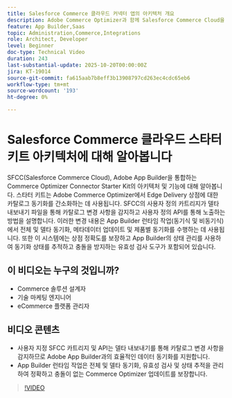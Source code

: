 ```yaml
---
title: Salesforce Commerce 클라우드 커넥터 앱의 아키텍처 개요
description: Adobe Commerce Optimizer과 함께 Salesforce Commerce Cloud을 위한 아키텍처에 대해 알아봅니다.
feature: App Builder,Saas
topic: Administration,Commerce,Integrations
role: Architect, Developer
level: Beginner
doc-type: Technical Video
duration: 243
last-substantial-update: 2025-10-20T00:00:00Z
jira: KT-19014
source-git-commit: fa615aab7b8eff3b13908797cd263ec4cdc65eb6
workflow-type: tm+mt
source-wordcount: '193'
ht-degree: 0%

---
```



# Salesforce Commerce 클라우드 스타터 키트 아키텍처에 대해 알아봅니다

SFCC(Salesforce Commerce Cloud), Adobe App Builder을 통합하는 Commerce Optimizer Connector Starter Kit의 아키텍처 및 기능에 대해 알아봅니다. 스타터 키트는 Adobe Commerce Optimizer에서 Edge Delivery 상점에 대한 카탈로그 동기화를 간소화하는 데 사용됩니다. SFCC의 사용자 정의 카트리지가 델타 내보내기 파일을 통해 카탈로그 변경 사항을 감지하고 사용자 정의 API를 통해 노출하는 방법을 설명합니다. 이러한 변경 내용은 App Builder 런타임 작업(동기식 및 비동기식)에서 전체 및 델타 동기화, 메타데이터 업데이트 및 제품별 동기화를 수행하는 데 사용됩니다. 또한 이 시스템에는 상점 정확도를 보장하고 App Builder의 상태 관리를 사용하여 동기화 상태를 추적하고 충돌을 방지하는 유효성 검사 도구가 포함되어 있습니다.

## 이 비디오는 누구의 것입니까?

* Commerce 솔루션 설계자
* 기술 마케팅 엔지니어
* eCommerce 플랫폼 관리자

## 비디오 콘텐츠

* 사용자 지정 SFCC 카트리지 및 API는 델타 내보내기를 통해 카탈로그 변경 사항을 감지하므로 Adobe App Builder과의 효율적인 데이터 동기화를 지원합니다.
* App Builder 런타임 작업은 전체 및 델타 동기화, 유효성 검사 및 상태 추적을 관리하여 정확하고 충돌이 없는 Commerce Optimizer 업데이트를 보장합니다.

>[!VIDEO](https://video.tv.adobe.com/v/3476046?learn=on)

